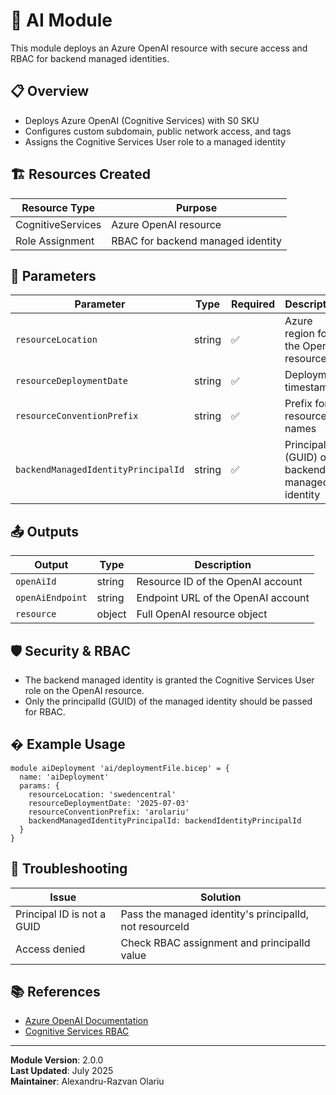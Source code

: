 # 🤖 AI Module

This module deploys an Azure OpenAI resource with secure access and RBAC for backend managed identities.

## 📋 Overview

- Deploys Azure OpenAI (Cognitive Services) with S0 SKU
- Configures custom subdomain, public network access, and tags
- Assigns the Cognitive Services User role to a managed identity

## 🏗️ Resources Created

| Resource Type     | Purpose                           |
| ----------------- | --------------------------------- |
| CognitiveServices | Azure OpenAI resource             |
| Role Assignment   | RBAC for backend managed identity |

## 🔧 Parameters

| Parameter                           | Type   | Required | Description                                    |
| ----------------------------------- | ------ | -------- | ---------------------------------------------- |
| `resourceLocation`                  | string | ✅       | Azure region for the OpenAI resource           |
| `resourceDeploymentDate`            | string | ✅       | Deployment timestamp                           |
| `resourceConventionPrefix`          | string | ✅       | Prefix for resource names                      |
| `backendManagedIdentityPrincipalId` | string | ✅       | PrincipalId (GUID) of backend managed identity |

## 📤 Outputs

| Output           | Type   | Description                        |
| ---------------- | ------ | ---------------------------------- |
| `openAiId`       | string | Resource ID of the OpenAI account  |
| `openAiEndpoint` | string | Endpoint URL of the OpenAI account |
| `resource`       | object | Full OpenAI resource object        |

## 🛡️ Security & RBAC

- The backend managed identity is granted the Cognitive Services User role on the OpenAI resource.
- Only the principalId (GUID) of the managed identity should be passed for RBAC.

## � Example Usage

```bicep
module aiDeployment 'ai/deploymentFile.bicep' = {
  name: 'aiDeployment'
  params: {
    resourceLocation: 'swedencentral'
    resourceDeploymentDate: '2025-07-03'
    resourceConventionPrefix: 'arolariu'
    backendManagedIdentityPrincipalId: backendIdentityPrincipalId
  }
}
```

## 🚨 Troubleshooting

| Issue                      | Solution                                                |
| -------------------------- | ------------------------------------------------------- |
| Principal ID is not a GUID | Pass the managed identity's principalId, not resourceId |
| Access denied              | Check RBAC assignment and principalId value             |

## 📚 References

- [Azure OpenAI Documentation](https://learn.microsoft.com/en-us/azure/ai-services/openai/)
- [Cognitive Services RBAC](https://learn.microsoft.com/en-us/azure/cognitive-services/authorizing-users)

---

**Module Version**: 2.0.0  
**Last Updated**: July 2025  
**Maintainer**: Alexandru-Razvan Olariu
